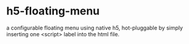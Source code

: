 # h5-floating-menu
a configurable floating menu using native h5, hot-pluggable by simply inserting one &lt;script> label into the html file.
